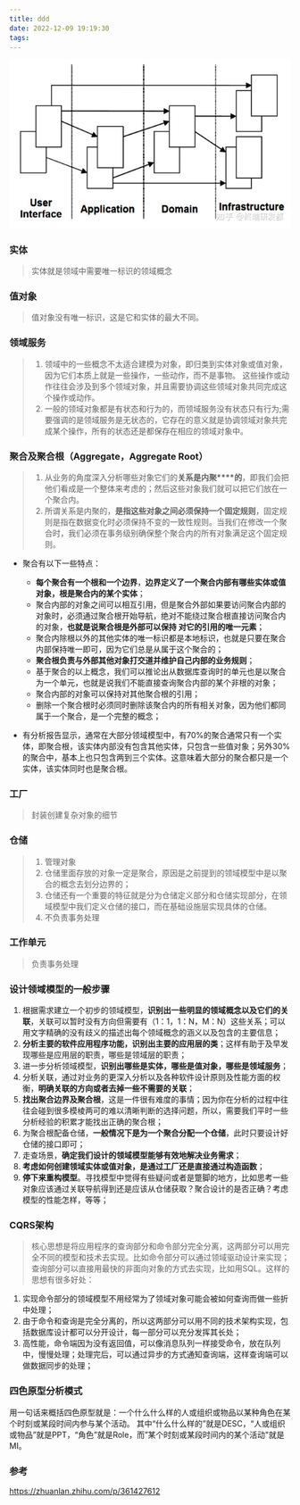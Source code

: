 ```yaml
---
title: ddd
date: 2022-12-09 19:19:30
tags:
---
```

![img_1.png](../images/ddd/img_1.png)
### 实体
> 实体就是领域中需要唯一标识的领域概念
### 值对象
> 值对象没有唯一标识，这是它和实体的最大不同。
### 领域服务
> 1. 领域中的一些概念不太适合建模为对象，即归类到实体对象或值对象，因为它们本质上就是一些操作，一些动作，而不是事物。
> 这些操作或动作往往会涉及到多个领域对象，并且需要协调这些领域对象共同完成这个操作或动作。
> 2. 一般的领域对象都是有状态和行为的，而领域服务没有状态只有行为;需要强调的是领域服务是无状态的，它存在的意义就是协调领域对象共完成某个操作，所有的状态还是都保存在相应的领域对象中。
### 聚合及聚合根（Aggregate，Aggregate Root）
> 1. 从业务的角度深入分析哪些对象它们的**关系是内聚****的**，即我们会把他们看成是一个整体来考虑的；然后这些对象我们就可以把它们放在一个聚合内。
> 2. 所谓关系是内聚的，**是指这些对象之间必须保持一个固定规则**，固定规则是指在数据变化时必须保持不变的一致性规则。当我们在修改一个聚合时，我们必须在事务级别确保整个聚合内的所有对象满足这个固定规则。
* 聚合有以下一些特点：
    * **每个聚合有一个根和一个边界**，**边界定义了一个聚合内部有哪些实体或值对象，根是聚合内的某个实体**；
    * 聚合内部的对象之间可以相互引用，但是聚合外部如果要访问聚合内部的对象时，必须通过聚合根开始导航，绝对不能绕过聚合根直接访问聚合内的对象，**也就是说聚合根是外部可以保持 对它的引用的唯一元素**；
    * 聚合内除根以外的其他实体的唯一标识都是本地标识，也就是只要在聚合内部保持唯一即可，因为它们总是从属于这个聚合的；
    * **聚合根负责与外部其他对象打交道并维护自己内部的业务规则**；
    * 基于聚合的以上概念，我们可以推论出从数据库查询时的单元也是以聚合为一个单元，也就是说我们不能直接查询聚合内部的某个非根的对象；
    * 聚合内部的对象可以保持对其他聚合根的引用；
    * 删除一个聚合根时必须同时删除该聚合内的所有相关对象，因为他们都同属于一个聚合，是一个完整的概念；

* 有分析报告显示，通常在大部分领域模型中，有70%的聚合通常只有一个实体，即聚合根，该实体内部没有包含其他实体，只包含一些值对象；另外30%的聚合中，基本上也只包含两到三个实体。这意味着大部分的聚合都只是一个实体，该实体同时也是聚合根。 

### 工厂
> 封装创建复杂对象的细节

### 仓储
> 1. 管理对象
> 2. 仓储里面存放的对象一定是聚合，原因是之前提到的领域模型中是以聚合的概念去划分边界的；
> 3. 仓储还有一个重要的特征就是分为仓储定义部分和仓储实现部分，在领域模型中我们定义仓储的接口，而在基础设施层实现具体的仓储。
> 4. 不负责事务处理

### 工作单元
>  负责事务处理

### 设计领域模型的一般步骤
1. 根据需求建立一个初步的领域模型，**识别出一些明显的领域概念以及它们的关联**，关联可以暂时没有方向但需要有（1：1，1：N，M：N）这些关系；可以用文字精确的没有歧义的描述出每个领域概念的涵义以及包含的主要信息；
2. **分析主要的软件应用程序功能，识别出主要的应用层的类**；这样有助于及早发现哪些是应用层的职责，哪些是领域层的职责；
3. 进一步分析领域模型，**识别出哪些是实体，哪些是值对象，哪些是领域服务**；
4. 分析关联，通过对业务的更深入分析以及各种软件设计原则及性能方面的权衡，**明确关联的方向或者去掉一些不需要的关联**；
5. **找出聚合边界及聚合根**，这是一件很有难度的事情；因为你在分析的过程中往往会碰到很多模棱两可的难以清晰判断的选择问题，所以，需要我们平时一些分析经验的积累才能找出正确的聚合根；
6. 为聚合根配备仓储，**一般情况下是为一个聚合分配一个仓储**，此时只要设计好仓储的接口即可；
7. 走查场景，**确定我们设计的领域模型能够有效地解决业务需求**；
8. **考虑如何创建领域实体或值对象，是通过工厂还是直接通过构造函数**；
9. **停下来重构模型**。寻找模型中觉得有些疑问或者是蹩脚的地方，比如思考一些对象应该通过关联导航得到还是应该从仓储获取？聚合设计的是否正确？考虑模型的性能怎样，等等；


### CQRS架构
> 核心思想是将应用程序的查询部分和命令部分完全分离，这两部分可以用完全不同的模型和技术去实现。比如命令部分可以通过领域驱动设计来实现；查询部分可以直接用最快的非面向对象的方式去实现，比如用SQL。这样的思想有很多好处：

1. 实现命令部分的领域模型不用经常为了领域对象可能会被如何查询而做一些折中处理；
2. 由于命令和查询是完全分离的，所以这两部分可以用不同的技术架构实现，包括数据库设计都可以分开设计，每一部分可以充分发挥其长处；
3. 高性能，命令端因为没有返回值，可以像消息队列一样接受命令，放在队列中，慢慢处理；处理完后，可以通过异步的方式通知查询端，这样查询端可以做数据同步的处理；

### 四色原型分析模式
用一句话来概括四色原型就是：一个什么什么样的人或组织或物品以某种角色在某个时刻或某段时间内参与某个活动。 
其中“什么什么样的”就是DESC，“人或组织或物品”就是PPT，“角色”就是Role，而”某个时刻或某段时间内的某个活动"就是MI。



### 参考
https://zhuanlan.zhihu.com/p/361427612